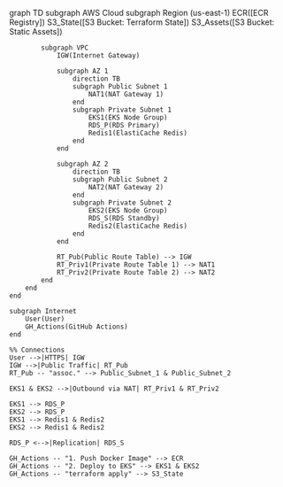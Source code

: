graph TD
    subgraph AWS Cloud
        subgraph Region (us-east-1)
            ECR([ECR Registry])
            S3_State([S3 Bucket: Terraform State])
            S3_Assets([S3 Bucket: Static Assets])

            subgraph VPC
                IGW(Internet Gateway)
                
                subgraph AZ 1
                    direction TB
                    subgraph Public Subnet 1
                        NAT1(NAT Gateway 1)
                    end
                    subgraph Private Subnet 1
                        EKS1(EKS Node Group)
                        RDS_P(RDS Primary)
                        Redis1(ElastiCache Redis)
                    end
                end

                subgraph AZ 2
                    direction TB
                    subgraph Public Subnet 2
                        NAT2(NAT Gateway 2)
                    end
                    subgraph Private Subnet 2
                        EKS2(EKS Node Group)
                        RDS_S(RDS Standby)
                        Redis2(ElastiCache Redis)
                    end
                end

                RT_Pub(Public Route Table) --> IGW
                RT_Priv1(Private Route Table 1) --> NAT1
                RT_Priv2(Private Route Table 2) --> NAT2
            end
        end
    end

    subgraph Internet
        User(User)
        GH_Actions(GitHub Actions)
    end
    
    %% Connections
    User -->|HTTPS| IGW
    IGW -->|Public Traffic| RT_Pub
    RT_Pub -- "assoc." --> Public_Subnet_1 & Public_Subnet_2

    EKS1 & EKS2 -->|Outbound via NAT| RT_Priv1 & RT_Priv2

    EKS1 --> RDS_P
    EKS2 --> RDS_P
    EKS1 --> Redis1 & Redis2
    EKS2 --> Redis1 & Redis2

    RDS_P <-->|Replication| RDS_S

    GH_Actions -- "1. Push Docker Image" --> ECR
    GH_Actions -- "2. Deploy to EKS" --> EKS1 & EKS2
    GH_Actions -- "terraform apply" --> S3_State
